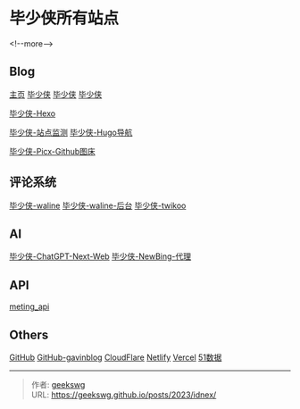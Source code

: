 # 毕少侠所有站点


&lt;!--more--&gt;
## Blog

[主页](https://home.geekswg.top)
[毕少侠​](https://geekswg.js.cool)
[毕少侠​](https://geekswg.top)
[毕少侠​](https://blog.geekswg.top)

[毕少侠-Hexo​](https://hexo.geekswg.top)

[毕少侠-站点监测​](https://status.geekswg.top)
[毕少侠-Hugo导航​](https://nav.geekswg.top)

[毕少侠-Picx-Github图床](https://github.com/gavinblog/picx)

## 评论系统

[毕少侠-waline](https://waline.geekswg.top) [毕少侠-waline-后台](https://waline.geekswg.top/ui)
[毕少侠-twikoo](https://twikoo.geekswg.top)

## AI

[毕少侠-ChatGPT-Next-Web​](https://chatgpt.geekswg.top)
[毕少侠-NewBing-代理​](https://bingai.geekswg.top)

## API

[meting_api](https://api-meting.geekswg.top/api)

## Others

[GitHub](https://github.com/geekswg) [GitHub-gavinblog](https://github.com/gavinblog)
[CloudFlare](https://dash.cloudflare.com/b942112d61495edf9c0b0c4d790c4448)
[Netlify](https://app.netlify.com/teams/geekswg/overview)
[Vercel](https://vercel.com/geekswg)
[51数据​](https://v6.51.la/report/overview?comId=287570)


---

> 作者: [geekswg](https://github.com/geekswg)  
> URL: https://geekswg.github.io/posts/2023/idnex/  


